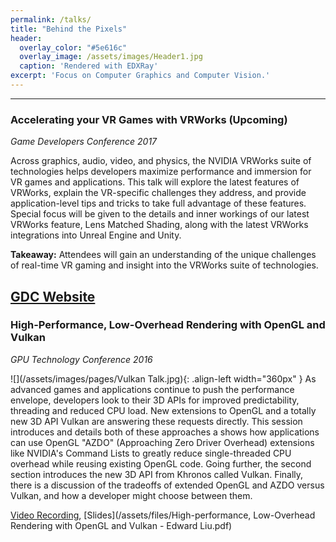 ```yaml
---
permalink: /talks/
title: "Behind the Pixels"
header:
  overlay_color: "#5e616c"
  overlay_image: /assets/images/Header1.jpg
  caption: 'Rendered with EDXRay'
excerpt: 'Focus on Computer Graphics and Computer Vision.'
---
```


---

### Accelerating your VR Games with VRWorks (Upcoming)
_Game Developers Conference 2017_

Across graphics, audio, video, and physics, the NVIDIA VRWorks suite of technologies helps developers maximize performance and immersion for VR games and applications. This talk will explore the latest features of VRWorks, explain the VR-specific challenges they address, and provide application-level tips and tricks to take full advantage of these features. Special focus will be given to the details and inner workings of our latest VRWorks feature, Lens Matched Shading, along with the latest VRWorks integrations into Unreal Engine and Unity.

**Takeaway:** Attendees will gain an understanding of the unique challenges of real-time VR gaming and insight into the VRWorks suite of technologies.

[GDC Website](http://schedule.gdconf.com/session/accelerating-your-vr-games-with-vrworks-presented-by-nvidia)
---

### High-Performance, Low-Overhead Rendering with OpenGL and Vulkan
_GPU Technology Conference 2016_


![](/assets/images/pages/Vulkan Talk.jpg){: .align-left width="360px" }
As advanced games and applications continue to push the performance envelope, developers look to their 3D APIs for improved predictability, threading and reduced CPU load. New extensions to OpenGL and a totally new 3D API Vulkan are answering these requests directly. This session introduces and details both of these approaches a shows how applications can use OpenGL "AZDO" (Approaching Zero Driver Overhead) extensions like NVIDIA's Command Lists to greatly reduce single-threaded CPU overhead while reusing existing OpenGL code. Going further, the second section introduces the new 3D API from Khronos called Vulkan. Finally, there is a discussion of the tradeoffs of extended OpenGL and AZDO versus Vulkan, and how a developer might choose between them.

[Video Recording](http://on-demand.gputechconf.com/gtc/2016/video/S6817.html), [Slides](/assets/files/High-performance, Low-Overhead Rendering with OpenGL and Vulkan - Edward Liu.pdf)